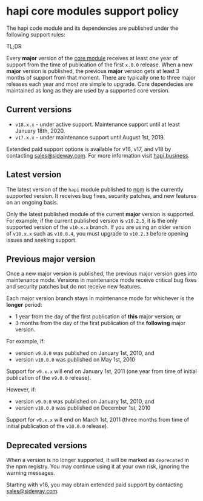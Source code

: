 # **hapi** core modules support policy

The hapi code module and its dependencies are published under the following support rules:

TL;DR

Every **major** version of the [core module](https://github.com/hapijs/hapi) receives at least one
year of support from the time of publication of the first `x.0.0` release. When a new **major**
version is published, the previous **major** version gets at least 3 months of support from that
moment. There are typically one to three major releases each year and most are simple to upgrade.
Core dependecies are maintained as long as they are used by a supported core version.

## Current versions

- `v18.x.x` - under active support. Maintenance support until at least January 18th, 2020.
- `v17.x.x` - under maintenance support until August 1st, 2019.

Extended paid support options is available for v16, v17, and v18 by contacting
[sales@sideway.com](mailto:sales.sideway.com). For more information visit [hapi.business](http://hapi.business).

## Latest version

The latest version of the `hapi` module published to [npm](https://www.npmjs.com/package/hapi) is
the currently supported version. It receives bug fixes, security patches, and new features on an
ongoing basis.

Only the latest published module of the current **major** version is supported. For example, if the
current published version is `v10.2.3`, it is the only supported version of the `v10.x.x` branch.
If you are using an older version of `v10.x.x` such as `v10.0.4`, you must upgrade to `v10.2.3`
before opening issues and seeking support.

## Previous **major** version

Once a new major version is published, the previous major version goes into maintenance mode.
Versions in maintenance mode receive critical bug fixes and security patches but do not receive new
features.

Each major version branch stays in maintenance mode for whichever is the **longer** period:
- 1 year from the day of the first publication of **this** major version, or
- 3 months from the day of the first publication of the **following** major version.

For example, if:
- version `v9.0.0` was published on January 1st, 2010, and
- version `v10.0.0` was published on May 1st, 2010

Support for `v9.x.x` will end on January 1st, 2011 (one year from time of initial publication of
the `v9.0.0` release).

However, if:
- version `v9.0.0` was published on January 1st, 2010, and
- version `v10.0.0` was published on December 1st, 2010

Support for `v9.x.x` will end on March 1st, 2011 (three months from time of initial publication of
the `v10.0.0` release).

## Deprecated versions

When a version is no longer supported, it will be marked as `deprecated` in the npm registry. You
may continue using it at your own risk, ignoring the warning messages.

Starting with v16, you may obtain extended paid support by contacting [sales@sideway.com](mailto:sales.sideway.com).

